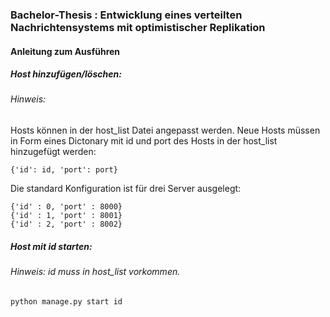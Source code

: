 ### Bachelor-Thesis : Entwicklung eines verteilten Nachrichtensystems mit optimistischer Replikation

#### Anleitung zum Ausführen

##### Host hinzufügen/löschen:

###### Hinweis: 

Hosts können in der host_list Datei angepasst werden.
Neue Hosts müssen in Form eines Dictonary mit id und port des Hosts in der host_list hinzugefügt werden:

```
{'id': id, 'port': port}
```

Die standard Konfiguration ist für drei Server ausgelegt: 

```
{'id' : 0, 'port' : 8000}
{'id' : 1, 'port' : 8001}
{'id' : 2, 'port' : 8002}
```

##### Host mit id starten:

###### Hinweis: id muss in host_list vorkommen.

```
python manage.py start id
```